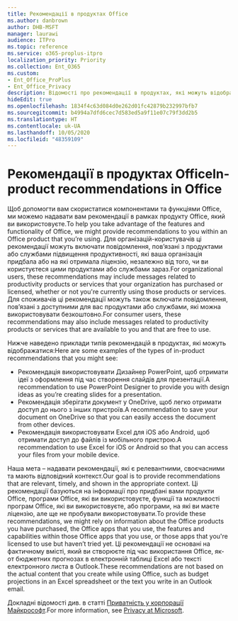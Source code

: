 ```yaml
---
title: Рекомендації в продуктах Office
ms.author: danbrown
author: DHB-MSFT
manager: laurawi
audience: ITPro
ms.topic: reference
ms.service: o365-proplus-itpro
localization_priority: Priority
ms.collection: Ent_O365
ms.custom:
- Ent_Office_ProPlus
- Ent_Office_Privacy
description: Відомості про рекомендації в продуктах, які можуть відображатися під час використання Office.
hideEdit: true
ms.openlocfilehash: 1834f4c63d084d0e262d01fc42879b232997bfb7
ms.sourcegitcommit: b4994a7dfd6cec7d583ed5a9f11e07c79f3dd2b5
ms.translationtype: HT
ms.contentlocale: uk-UA
ms.lasthandoff: 10/05/2020
ms.locfileid: "48359109"
---
```

# <a name="in-product-recommendations-in-office"></a><span data-ttu-id="d7207-103">Рекомендації в продуктах Office</span><span class="sxs-lookup"><span data-stu-id="d7207-103">In-product recommendations in Office</span></span>

<span data-ttu-id="d7207-104">Щоб допомогти вам скористатися компонентами та функціями Office, ми можемо надавати вам рекомендації в рамках продукту Office, який ви використовуєте.</span><span class="sxs-lookup"><span data-stu-id="d7207-104">To help you take advantage of the features and functionality of Office, we might provide recommendations to you within an Office product that you’re using.</span></span> <span data-ttu-id="d7207-105">Для організацій-користувачів ці рекомендації можуть включати повідомлення, пов’язані з продуктами або службами підвищення продуктивності, які ваша організація придбала або на які отримала ліцензію, незалежно від того, чи ви користуєтеся цими продуктами або службами зараз.</span><span class="sxs-lookup"><span data-stu-id="d7207-105">For organizational users, these recommendations may include messages related to productivity products or services that your organization has purchased or licensed, whether or not you're currently using those products or services.</span></span> <span data-ttu-id="d7207-106">Для споживачів ці рекомендації можуть також включати повідомлення, пов’язані з доступними для вас продуктами або службами, які можна використовувати безкоштовно.</span><span class="sxs-lookup"><span data-stu-id="d7207-106">For consumer users, these recommendations may also include messages related to productivity products or services that are available to you and that are free to use.</span></span>

<span data-ttu-id="d7207-107">Нижче наведено приклади типів рекомендацій в продуктах, які можуть відображатися:</span><span class="sxs-lookup"><span data-stu-id="d7207-107">Here are some examples of the types of in-product recommendations that you might see:</span></span>

- <span data-ttu-id="d7207-108">Рекомендація використовувати Дизайнер PowerPoint, щоб отримати ідеї з оформлення під час створення слайдів для презентації.</span><span class="sxs-lookup"><span data-stu-id="d7207-108">A recommendation to use PowerPoint Designer to provide you with design ideas as you’re creating slides for a presentation.</span></span>
- <span data-ttu-id="d7207-109">Рекомендація зберігати документ у OneDrive, щоб легко отримати доступ до нього з інших пристроїв.</span><span class="sxs-lookup"><span data-stu-id="d7207-109">A recommendation to save your document on OneDrive so that you can easily access the document from other devices.</span></span>
- <span data-ttu-id="d7207-110">Рекомендація використовувати Excel для iOS або Android, щоб отримати доступ до файлів із мобільного пристрою.</span><span class="sxs-lookup"><span data-stu-id="d7207-110">A recommendation to use Excel for iOS or Android so that you can access your files from your mobile device.</span></span>

<span data-ttu-id="d7207-111">Наша мета – надавати рекомендації, які є релевантними, своєчасними та мають відповідний контекст.</span><span class="sxs-lookup"><span data-stu-id="d7207-111">Our goal is to provide recommendations that are relevant, timely, and shown in the appropriate context.</span></span> <span data-ttu-id="d7207-112">Ці рекомендації базуються на інформації про придбані вами продукти Office, програми Office, які ви використовуєте, функції та можливості програм Office, які ви використовуєте, або програми, на які ви маєте ліцензію, але ще не пробували використовувати.</span><span class="sxs-lookup"><span data-stu-id="d7207-112">To provide these recommendations, we might rely on information about the Office products you have purchased, the Office apps that you use, the features and capabilities within those Office apps that you use, or those apps that you're licensed to use but haven’t tried yet.</span></span> <span data-ttu-id="d7207-113">Ці рекомендації не основані на фактичному вмісті, який ви створюєте під час використання Office, як-от бюджетних прогнозах в електронній таблиці Excel або тексті електронного листа в Outlook.</span><span class="sxs-lookup"><span data-stu-id="d7207-113">These recommendations are not based on the actual content that you create while using Office, such as budget projections in an Excel spreadsheet or the text you write in an Outlook email.</span></span>

<span data-ttu-id="d7207-114">Докладні відомості див. в статті [Приватність у корпорації Майкрософт](https://privacy.microsoft.com/).</span><span class="sxs-lookup"><span data-stu-id="d7207-114">For more information, see [Privacy at Microsoft](https://privacy.microsoft.com/).</span></span>